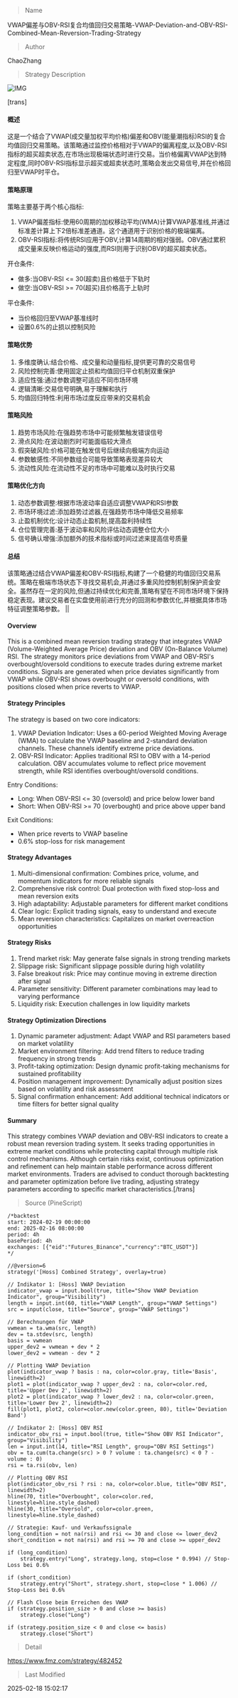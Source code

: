 
> Name

VWAP偏差与OBV-RSI复合均值回归交易策略-VWAP-Deviation-and-OBV-RSI-Combined-Mean-Reversion-Trading-Strategy

> Author

ChaoZhang

> Strategy Description

![IMG](https://www.fmz.com/upload/asset/62341d7c7e6994b706.png)

[trans]
#### 概述
这是一个结合了VWAP(成交量加权平均价格)偏差和OBV(能量潮指标)RSI的复合均值回归交易策略。该策略通过监控价格相对于VWAP的偏离程度,以及OBV-RSI指标的超买超卖状态,在市场出现极端状态时进行交易。当价格偏离VWAP达到特定程度,同时OBV-RSI指标显示超买或超卖状态时,策略会发出交易信号,并在价格回归至VWAP时平仓。

#### 策略原理
策略主要基于两个核心指标:
1. VWAP偏差指标:使用60周期的加权移动平均(WMA)计算VWAP基准线,并通过标准差计算上下2倍标准差通道。这个通道用于识别价格的极端偏离。
2. OBV-RSI指标:将传统RSI应用于OBV,计算14周期的相对强弱。OBV通过累积成交量来反映价格运动的强度,而RSI则用于识别OBV的超买超卖状态。

开仓条件:
- 做多:当OBV-RSI <= 30(超卖)且价格低于下轨时
- 做空:当OBV-RSI >= 70(超买)且价格高于上轨时

平仓条件:
- 当价格回归至VWAP基准线时
- 设置0.6%的止损以控制风险

#### 策略优势
1. 多维度确认:结合价格、成交量和动量指标,提供更可靠的交易信号
2. 风险控制完善:使用固定止损和均值回归平仓机制双重保护
3. 适应性强:通过参数调整可适应不同市场环境
4. 逻辑清晰:交易信号明确,易于理解和执行
5. 均值回归特性:利用市场过度反应带来的交易机会

#### 策略风险
1. 趋势市场风险:在强趋势市场中可能频繁触发错误信号
2. 滑点风险:在波动剧烈时可能面临较大滑点
3. 假突破风险:价格可能在触发信号后继续向极端方向运动
4. 参数敏感性:不同参数组合可能导致策略表现差异较大
5. 流动性风险:在流动性不足的市场中可能难以及时执行交易

#### 策略优化方向
1. 动态参数调整:根据市场波动率自适应调整VWAP和RSI参数
2. 市场环境过滤:添加趋势过滤器,在强趋势市场中降低交易频率
3. 止盈机制优化:设计动态止盈机制,提高盈利持续性
4. 仓位管理完善:基于波动率和风险评估动态调整仓位大小
5. 信号确认增强:添加额外的技术指标或时间过滤来提高信号质量

#### 总结
该策略通过结合VWAP偏差和OBV-RSI指标,构建了一个稳健的均值回归交易系统。策略在极端市场状态下寻找交易机会,并通过多重风险控制机制保护资金安全。虽然存在一定的风险,但通过持续优化和完善,策略有望在不同市场环境下保持稳定表现。建议交易者在实盘使用前进行充分的回测和参数优化,并根据具体市场特征调整策略参数。 || 

#### Overview
This is a combined mean reversion trading strategy that integrates VWAP (Volume-Weighted Average Price) deviation and OBV (On-Balance Volume) RSI. The strategy monitors price deviations from VWAP and OBV-RSI's overbought/oversold conditions to execute trades during extreme market conditions. Signals are generated when price deviates significantly from VWAP while OBV-RSI shows overbought or oversold conditions, with positions closed when price reverts to VWAP.

#### Strategy Principles
The strategy is based on two core indicators:
1. VWAP Deviation Indicator: Uses a 60-period Weighted Moving Average (WMA) to calculate the VWAP baseline and 2-standard deviation channels. These channels identify extreme price deviations.
2. OBV-RSI Indicator: Applies traditional RSI to OBV with a 14-period calculation. OBV accumulates volume to reflect price movement strength, while RSI identifies overbought/oversold conditions.

Entry Conditions:
- Long: When OBV-RSI <= 30 (oversold) and price below lower band
- Short: When OBV-RSI >= 70 (overbought) and price above upper band

Exit Conditions:
- When price reverts to VWAP baseline
- 0.6% stop-loss for risk management

#### Strategy Advantages
1. Multi-dimensional confirmation: Combines price, volume, and momentum indicators for more reliable signals
2. Comprehensive risk control: Dual protection with fixed stop-loss and mean reversion exits
3. High adaptability: Adjustable parameters for different market conditions
4. Clear logic: Explicit trading signals, easy to understand and execute
5. Mean reversion characteristics: Capitalizes on market overreaction opportunities

#### Strategy Risks
1. Trend market risk: May generate false signals in strong trending markets
2. Slippage risk: Significant slippage possible during high volatility
3. False breakout risk: Price may continue moving in extreme direction after signal
4. Parameter sensitivity: Different parameter combinations may lead to varying performance
5. Liquidity risk: Execution challenges in low liquidity markets

#### Strategy Optimization Directions
1. Dynamic parameter adjustment: Adapt VWAP and RSI parameters based on market volatility
2. Market environment filtering: Add trend filters to reduce trading frequency in strong trends
3. Profit-taking optimization: Design dynamic profit-taking mechanisms for sustained profitability
4. Position management improvement: Dynamically adjust position sizes based on volatility and risk assessment
5. Signal confirmation enhancement: Add additional technical indicators or time filters for better signal quality

#### Summary
This strategy combines VWAP deviation and OBV-RSI indicators to create a robust mean reversion trading system. It seeks trading opportunities in extreme market conditions while protecting capital through multiple risk control mechanisms. Although certain risks exist, continuous optimization and refinement can help maintain stable performance across different market environments. Traders are advised to conduct thorough backtesting and parameter optimization before live trading, adjusting strategy parameters according to specific market characteristics.[/trans]



> Source (PineScript)

``` pinescript
/*backtest
start: 2024-02-19 00:00:00
end: 2025-02-16 08:00:00
period: 4h
basePeriod: 4h
exchanges: [{"eid":"Futures_Binance","currency":"BTC_USDT"}]
*/

//@version=6
strategy('[Hoss] Combined Strategy', overlay=true)

// Indikator 1: [Hoss] VWAP Deviation
indicator_vwap = input.bool(true, title="Show VWAP Deviation Indicator", group="Visibility")
length = input.int(60, title="VWAP Length", group="VWAP Settings")
src = input(close, title="Source", group="VWAP Settings")

// Berechnungen für VWAP
vwmean = ta.wma(src, length)
dev = ta.stdev(src, length)
basis = vwmean
upper_dev2 = vwmean + dev * 2
lower_dev2 = vwmean - dev * 2

// Plotting VWAP Deviation
plot(indicator_vwap ? basis : na, color=color.gray, title='Basis', linewidth=2)
plot1 = plot(indicator_vwap ? upper_dev2 : na, color=color.red, title='Upper Dev 2', linewidth=2)
plot2 = plot(indicator_vwap ? lower_dev2 : na, color=color.green, title='Lower Dev 2', linewidth=2)
fill(plot1, plot2, color=color.new(color.green, 80), title='Deviation Band')

// Indikator 2: [Hoss] OBV RSI
indicator_obv_rsi = input.bool(true, title="Show OBV RSI Indicator", group="Visibility")
len = input.int(14, title="RSI Length", group="OBV RSI Settings")
obv = ta.cum(ta.change(src) > 0 ? volume : ta.change(src) < 0 ? -volume : 0)
rsi = ta.rsi(obv, len)

// Plotting OBV RSI
plot(indicator_obv_rsi ? rsi : na, color=color.blue, title="OBV RSI", linewidth=2)
hline(70, title="Overbought", color=color.red, linestyle=hline.style_dashed)
hline(30, title="Oversold", color=color.green, linestyle=hline.style_dashed)

// Strategie: Kauf- und Verkaufssignale
long_condition = not na(rsi) and rsi <= 30 and close <= lower_dev2
short_condition = not na(rsi) and rsi >= 70 and close >= upper_dev2

if (long_condition)
    strategy.entry("Long", strategy.long, stop=close * 0.994) // Stop-Loss bei 0.6%

if (short_condition)
    strategy.entry("Short", strategy.short, stop=close * 1.006) // Stop-Loss bei 0.6%

// Flash Close beim Erreichen des VWAP
if (strategy.position_size > 0 and close >= basis)
    strategy.close("Long")

if (strategy.position_size < 0 and close <= basis)
    strategy.close("Short")

```

> Detail

https://www.fmz.com/strategy/482452

> Last Modified

2025-02-18 15:02:17
